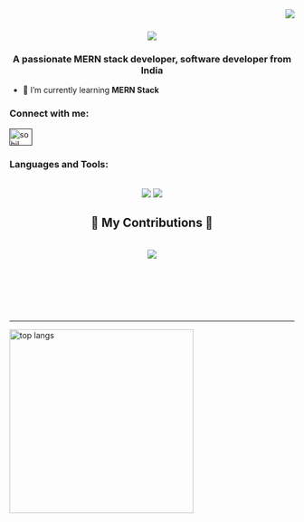 <img align="right" src="https://visitor-badge.laobi.icu/badge?page_id=Sohil-K16.Sohil-K16" />

<h1 align="center">
    <img src="https://readme-typing-svg.herokuapp.com/?font=Righteous&size=35&center=true&vCenter=true&width=500&height=70&duration=4000&lines=Hi+There!+👋;+I'm+Sohil+Khan!;" />
</h1>
<h3 align="center">A passionate MERN stack developer, software developer from India</h3>

- 🌱 I’m currently learning **MERN Stack**

<h3 align="left">Connect with me:</h3>
<p align="left">
<a href="" target="blank"><img align="center" src="https://raw.githubusercontent.com/rahuldkjain/github-profile-readme-generator/master/src/images/icons/Social/linked-in-alt.svg" alt="sohil khan" height="30" width="40" /></a>
</p>
<h3 align="left">Languages and Tools:</h3>
<br/>
<div align="center">
    <img src="https://skillicons.dev/icons?i=react,bootstrap,mui,html,css,vscode,github,figma,tailwind,git,r" />
    <img src="https://skillicons.dev/icons?i=nodejs,python,javascript,typescript,express,firebase,mongodb,c,java,nextjs,mysql,flask" /><br>
</div>
<div align="center">
  <h2>🐍 My Contributions 🐍</h2>
  <br>
<img src="https://github.com/Sohil-K16/Sohil-K16/blob/output/github-contribution-grid-snake-dark.svg#gh-dark-mode-only)"/>
  
  <br/><br/><br/>
</div>

<br/>
<hr/>
<img width=325 align="center" src="https://github-readme-stats-salesp07.vercel.app/api/top-langs/?username=Sohil-K16&hide=HTML&langs_count=8&layout=compact&theme=react&border_radius=10&size_weight=0.5&count_weight=0.5&exclude_repo=github-readme-stats" alt="top langs" />
</div>



<!---
Sohil-K16/Sohil-K16 is a ✨ special ✨ repository because its `README.md` (this file) appears on your GitHub profile.
You can click the Preview link to take a look at your changes.
--->
